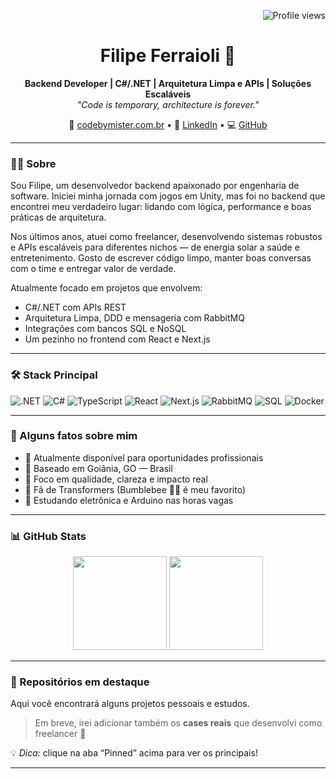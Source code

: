 <p align="right">
  <img src="https://komarev.com/ghpvc/?username=mrffilipe&color=blue" alt="Profile views"/>
</p>

<h1 align="center">Filipe Ferraioli 👋</h1>

<p align="center">
  <strong>Backend Developer | C#/.NET | Arquitetura Limpa e APIs | Soluções Escaláveis</strong><br/>
  <em>"Code is temporary, architecture is forever."</em>
</p>

<p align="center">
  🔗 <a href="https://codebymister.com.br" target="_blank">codebymister.com.br</a> •
  💼 <a href="https://www.linkedin.com/in/filipeferraioli/" target="_blank">LinkedIn</a> •
  💻 <a href="https://github.com/mrffilipe" target="_blank">GitHub</a>
</p>

---

### 👨‍💻 Sobre

Sou Filipe, um desenvolvedor backend apaixonado por engenharia de software. Iniciei minha jornada com jogos em Unity, mas foi no backend que encontrei meu verdadeiro lugar: lidando com lógica, performance e boas práticas de arquitetura.

Nos últimos anos, atuei como freelancer, desenvolvendo sistemas robustos e APIs escaláveis para diferentes nichos — de energia solar a saúde e entretenimento. Gosto de escrever código limpo, manter boas conversas com o time e entregar valor de verdade.

Atualmente focado em projetos que envolvem:

- C#/.NET com APIs REST  
- Arquitetura Limpa, DDD e mensageria com RabbitMQ  
- Integrações com bancos SQL e NoSQL  
- Um pezinho no frontend com React e Next.js  

---

### 🛠️ Stack Principal

![.NET](https://img.shields.io/badge/.NET-512BD4?style=for-the-badge&logo=dotnet&logoColor=white)
![C#](https://img.shields.io/badge/C%23-239120?style=for-the-badge&logo=csharp&logoColor=white)
![TypeScript](https://img.shields.io/badge/TypeScript-3178C6?style=for-the-badge&logo=typescript&logoColor=white)
![React](https://img.shields.io/badge/React-20232A?style=for-the-badge&logo=react&logoColor=61DAFB)
![Next.js](https://img.shields.io/badge/Next.js-000000?style=for-the-badge&logo=next.js&logoColor=white)
![RabbitMQ](https://img.shields.io/badge/RabbitMQ-FF6600?style=for-the-badge&logo=rabbitmq&logoColor=white)
![SQL](https://img.shields.io/badge/SQL-4479A1?style=for-the-badge&logo=mysql&logoColor=white)
![Docker](https://img.shields.io/badge/Docker-2496ED?style=for-the-badge&logo=docker&logoColor=white)

---

### 🔎 Alguns fatos sobre mim

- 💼 Atualmente disponível para oportunidades profissionais  
- 📍 Baseado em Goiânia, GO — Brasil  
- 🧠 Foco em qualidade, clareza e impacto real  
- 🤖 Fã de Transformers (Bumblebee 🚗💛 é meu favorito)  
- 🔌 Estudando eletrônica e Arduino nas horas vagas  

---

### 📊 GitHub Stats

<p align="center">
  <img src="https://github-readme-stats.vercel.app/api?username=mrffilipe&show_icons=true&theme=tokyonight&count_private=true&hide=prs" height="150"/>
  <img src="https://github-readme-stats.vercel.app/api/top-langs/?username=mrffilipe&layout=compact&theme=tokyonight" height="150"/>
</p>

---

### 📌 Repositórios em destaque

Aqui você encontrará alguns projetos pessoais e estudos.  
> Em breve, irei adicionar também os **cases reais** que desenvolvi como freelancer 🚀

💡 *Dica:* clique na aba “Pinned” acima para ver os principais!

---
